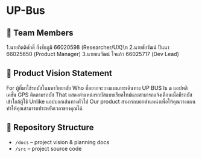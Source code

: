 # UP-Bus
## 👥 Team Members
1.นายกิตติศักดิ์ กิ่งชัยภูมิ 66020598 (Researcher/UX)\n
2.นายชัยวัฒน์ ปันนา 66025650 (Product Manager)
3.นายธนวัฒน์ ใจแก้ว 66025717 (Dev Lead)
## 🎯 Product Vision Statement
For ผู้ที่มาใช้รถบัสในมหาวิทยาลัย
Who  ที่อยากจะวางแผนการเดินทาง
UP BUS
Is a แอปพลิเคชั่น GPS ติดตามรถบัส
That แสดงตำแหน่งรถบัสแบบเรียลไทม์และสามารถแจ้งเตือนเมื่อมีรถบัสเข้าใกล้ผู้ใช้
Unlike แอปบอกเส้นทางทั่วไป
Our product สามารถบอกตำแหน่งเพื่อให้คุณวางแผน ทำให้คุณสามารถประหยัดเวลาของคุณได้.

## 🔗 Repository Structure
- `/docs` – project vision & planning docs
- `/src` – project source code

